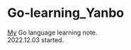 # Go-learning_Yanbo
[My](http://github.com/yanboishere/) Go language learning note.<br>
2022.12.03 started.
